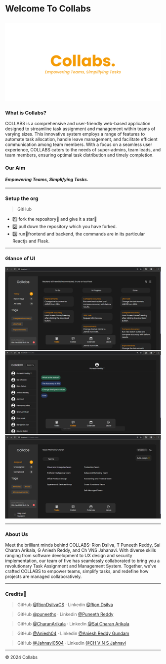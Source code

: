 # Welcome To Collabs
![banner](readmeBanner.png)
----
### What is Collabs?

COLLABS is a comprehensive and user-friendly web-based application designed to streamline task assignment and management within teams of varying sizes. This innovative system employs a range of features to automate task allocation, handle leave management, and facilitate efficient communication among team members. With a focus on a seamless user experience, COLLABS caters to the needs of super-admins, team leads, and team members, ensuring optimal task distribution and timely completion.

### Our Aim

#### ***Empowering Teams, Simplifying Tasks.***

----
### Setup the org

>GitHub

- 1️⃣ fork the repository📗 and give it a star🌟
- 2️⃣ pull down the repository which you have forked.
- 3️⃣ run🏃frontend and backend, the commands are in its particular Reactjs and Flask.

----
### Glance of UI
![img1](imgs/img1.png)
![img2](imgs/img2.png)
![img3](imgs/img3.png)

----
### About Us

Meet the brilliant minds behind COLLABS: Rion Dsilva, T Puneeth Reddy, Sai Charan Arikala, G Aniesh Reddy, and Ch VNS Jahanavi. With diverse skills ranging from software development to UX design and security implementation, our team of five has seamlessly collaborated to bring you a revolutionary Task Assignment and Management System. Together, we've crafted COLLABS to empower teams, simplify tasks, and redefine how projects are managed collaboratively.

----
### Credits💫

>GitHub [@RionDsilvaCS](https://github.com/RionDsilvaCS)  ·  Linkedin [@Rion Dsilva](https://www.linkedin.com/in/rion-dsilva-043464229/)


>GitHub [@puneethx](https://github.com/puneethx)        ·  Linkedin [@Puneeth Reddy](https://www.linkedin.com/in/puneeth-reddy-75069824b/)


>GitHub [@CharanArikala](https://github.com/CharanArikala)        ·  Linkedin [@Sai Charan Arikala](https://www.linkedin.com/in/sai-charan-arikala-b73178219/)


>GitHub [@Aniesh04](https://github.com/Aniesh04)        ·  Linkedin [@Aniesh Reddy Gundam](https://www.linkedin.com/in/aniesh-reddy-gundam-016365232/)

>GitHub [@Jahnavi0504](https://github.com/Jahnavi0504)        ·  Linkedin [@CH V N S Jahnavi](https://www.linkedin.com/in/ch-v-n-s-jahnavi-51a8ab259/)

---
© 2024 Collabs